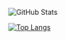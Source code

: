 

<!--
**RameshPrashanth98/RameshPrashanth98** is a ✨ _special_ ✨ repository because its `README.md` (this file) appears on your GitHub profile.

Here are some ideas to get you started:

- 🔭 I’m currently working on ...
- 🌱 I’m currently learning ...
- 👯 I’m looking to collaborate on ...
- 🤔 I’m looking for help with ...
- 💬 Ask me about ...
- 📫 How to reach me: ...
- 😄 Pronouns: ...
- ⚡ Fun fact: ...
-->

![GitHub Stats](https://github-readme-stats.vercel.app/api?username=RameshPrashanth98&theme=radical)

[![Top Langs](https://github-readme-stats.vercel.app/api/top-langs/?username=RameshPrashanth98&layout=compact)](https://github.com/anuraghazra/github-readme-stats)
